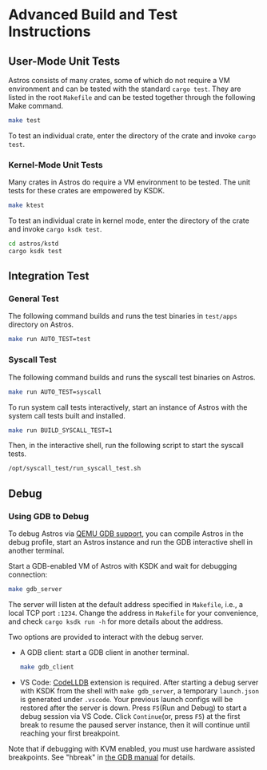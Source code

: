 # Advanced Build and Test Instructions

## User-Mode Unit Tests

Astros consists of many crates,
some of which do not require a VM environment
and can be tested with the standard `cargo test`.
They are listed in the root `Makefile`
and can be tested together through the following Make command.

```bash
make test
```

To test an individual crate, enter the directory of the crate and invoke `cargo test`.

### Kernel-Mode Unit Tests

Many crates in Astros do require a VM environment to be tested.
The unit tests for these crates are empowered by KSDK.

```bash
make ktest
```

To test an individual crate in kernel mode, enter the directory of the crate and invoke `cargo ksdk test`.

```bash
cd astros/kstd
cargo ksdk test
```

## Integration Test

### General Test

The following command builds and runs the test binaries in `test/apps` directory on Astros.

```bash
make run AUTO_TEST=test
```

### Syscall Test

The following command builds and runs the syscall test binaries on Astros.

```bash
make run AUTO_TEST=syscall
```

To run system call tests interactively, start an instance of Astros with the system call tests built and installed.

```bash
make run BUILD_SYSCALL_TEST=1
```

Then, in the interactive shell, run the following script to start the syscall tests.

```bash
/opt/syscall_test/run_syscall_test.sh
```

## Debug

### Using GDB to Debug

To debug Astros via [QEMU GDB support](https://qemu-project.gitlab.io/qemu/system/gdb.html),
you can compile Astros in the debug profile,
start an Astros instance and run the GDB interactive shell in another terminal.

Start a GDB-enabled VM of Astros with KSDK and wait for debugging connection:

```bash
make gdb_server
```

The server will listen at the default address specified in `Makefile`, i.e., a local TCP port `:1234`.
Change the address in `Makefile` for your convenience,
and check `cargo ksdk run -h` for more details about the address.

Two options are provided to interact with the debug server.

- A GDB client: start a GDB client in another terminal.

    ```bash
    make gdb_client
    ```

- VS Code: [CodeLLDB](https://marketplace.visualstudio.com/items?itemName=vadimcn.vscode-lldb) extension is required.
After starting a debug server with KSDK from the shell with `make gdb_server`,
a temporary `launch.json` is generated under `.vscode`.
Your previous launch configs will be restored after the server is down.
Press `F5`(Run and Debug) to start a debug session via VS Code. 
Click `Continue`(or, press `F5`) at the first break to resume the paused server instance,
then it will continue until reaching your first breakpoint. 

Note that if debugging with KVM enabled, you must use hardware assisted breakpoints. See "hbreak" in
[the GDB manual](https://ftp.gnu.org/old-gnu/Manuals/gdb/html_node/gdb_28.html) for details.
